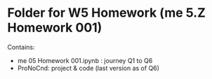 # Folder for W5 Homework (me 5.Z Homework 001)

Contains:
- me 05 Homework 001.ipynb : journey Q1 to Q6
- ProNoCnd: project & code (last version as of Q6)
